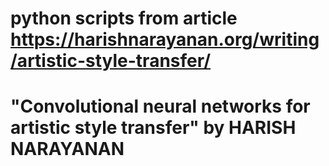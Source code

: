 # python scripts from article https://harishnarayanan.org/writing/artistic-style-transfer/
# "Convolutional neural networks for artistic style transfer" by HARISH NARAYANAN
